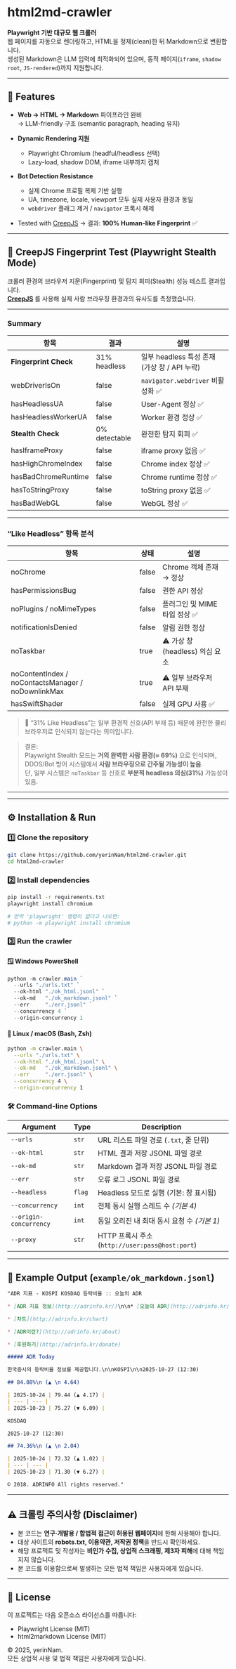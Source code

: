 # html2md-crawler

**Playwright 기반 대규모 웹 크롤러**  
웹 페이지를 자동으로 렌더링하고, HTML을 정제(clean)한 뒤 Markdown으로 변환합니다.  
생성된 Markdown은 LLM 입력에 최적화되어 있으며, 동적 페이지(`iframe`, `shadow root`, `JS-rendered`)까지 지원합니다.

---

## 🚀 Features

- **Web → HTML → Markdown** 파이프라인 완비  
  → LLM-friendly 구조 (semantic paragraph, heading 유지)  
- **Dynamic Rendering 지원**
  - Playwright Chromium (headful/headless 선택)
  - Lazy-load, shadow DOM, iframe 내부까지 캡처  
- **Bot Detection Resistance**
  - 실제 Chrome 프로필 복제 기반 실행
  - UA, timezone, locale, viewport 모두 실제 사용자 환경과 동일
  - `webdriver` 플래그 제거 / `navigator` 프록시 해제  

- Tested with [CreepJS](https://abrahamjuliot.github.io/creepjs/) 
  → 결과: **100% Human-like Fingerprint** ✅  

---

## 🧠 CreepJS Fingerprint Test (Playwright Stealth Mode)

크롤러 환경의 브라우저 지문(Fingerprint) 및 탐지 회피(Stealth) 성능 테스트 결과입니다.  
[**CreepJS**](https://abrahamjuliot.github.io/creepjs/) 를 사용해 실제 사람 브라우징 환경과의 유사도를 측정했습니다.

---

### Summary

| 항목 | 결과 | 설명 |
|------|------|------|
| **Fingerprint Check** | 31% headless | 일부 headless 특성 존재 (가상 창 / API 누락) |
| webDriverIsOn | false | `navigator.webdriver` 비활성화 ✅ |
| hasHeadlessUA | false | User-Agent 정상 ✅ |
| hasHeadlessWorkerUA | false | Worker 환경 정상 ✅ |
| **Stealth Check** | 0% detectable | 완전한 탐지 회피 ✅ |
| hasIframeProxy | false | iframe proxy 없음 ✅ |
| hasHighChromeIndex | false | Chrome index 정상 ✅ |
| hasBadChromeRuntime | false | Chrome runtime 정상 ✅ |
| hasToStringProxy | false | toString proxy 없음 ✅ |
| hasBadWebGL | false | WebGL 정상 ✅ |

---

### “Like Headless” 항목 분석

| 항목 | 상태 | 설명 |
|------|------|------|
| noChrome | false | Chrome 객체 존재 → 정상 |
| hasPermissionsBug | false | 권한 API 정상 |
| noPlugins / noMimeTypes | false | 플러그인 및 MIME 타입 정상 ✅ |
| notificationIsDenied | false | 알림 권한 정상 |
| noTaskbar | true | ⚠️ 가상 창(headless) 의심 요소 |
| noContentIndex / noContactsManager / noDownlinkMax | true | ⚠️ 일부 브라우저 API 부재 |
| hasSwiftShader | false | 실제 GPU 사용 ✅ |
> 🔸 “31% Like Headless”는 일부 환경적 신호(API 부재 등) 때문에 완전한 물리 브라우저로 인식되지 않는다는 의미입니다.

> 결론:  
> Playwright Stealth 모드는 **거의 완벽한 사람 환경(≈ 69%)** 으로 인식되며,  
> DDOS/Bot 방어 시스템에서 **사람 브라우징으로 간주될 가능성이 높음**.  
> 단, 일부 시스템은 `noTaskbar` 등 신호로 **부분적 headless 의심(31%)** 가능성이 있음.

---
---

## ⚙️ Installation & Run

### 1️⃣ Clone the repository
```bash
git clone https://github.com/yerinNam/html2md-crawler.git
cd html2md-crawler
```

### 2️⃣ Install dependencies
``` bash
pip install -r requirements.txt
playwright install chromium

# 만약 'playwright' 명령이 없다고 나오면:
# python -m playwright install chromium
```

### 3️⃣ Run the crawler

#### 🪟 Windows PowerShell
```powershell
python -m crawler.main `
  --urls "./urls.txt" `
  --ok-html "./ok_html.jsonl" `
  --ok-md   "./ok_markdown.jsonl" `
  --err     "./err.jsonl" `
  --concurrency 4 `
  --origin-concurrency 1
```

#### 🐧 Linux / macOS (Bash, Zsh)
``` bash
python -m crawler.main \
  --urls "./urls.txt" \
  --ok-html "./ok_html.jsonl" \
  --ok-md   "./ok_markdown.jsonl" \
  --err     "./err.jsonl" \
  --concurrency 4 \
  --origin-concurrency 1
```


### 🛠️ Command-line Options

| Argument | Type | Description |
|-----------|------|-------------|
| `--urls` | `str` | URL 리스트 파일 경로 (`.txt`, 줄 단위) |
| `--ok-html` | `str` | HTML 결과 저장 JSONL 파일 경로 |
| `--ok-md` | `str` | Markdown 결과 저장 JSONL 파일 경로 |
| `--err` | `str` | 오류 로그 JSONL 파일 경로 |
| `--headless` | `flag` | Headless 모드로 실행 (기본: 창 표시됨) |
| `--concurrency` | `int` | 전체 동시 실행 스레드 수 *(기본 4)* |
| `--origin-concurrency` | `int` | 동일 오리진 내 최대 동시 요청 수 *(기본 1)* |
| `--proxy` | `str` | HTTP 프록시 주소 (`http://user:pass@host:port`) |

---

## 🧾 Example Output (`example/ok_markdown.jsonl`)

``` markdown
"ADR 지표 - KOSPI KOSDAQ 등락비율 :: 오늘의 ADR

* [ADR 지표 정보](http://adrinfo.kr/)\n\n* [오늘의 ADR](http://adrinfo.kr/)

* [차트](http://adrinfo.kr/chart)

* [ADR이란?](http://adrinfo.kr/about)

* [후원하기](http://adrinfo.kr/donate)

##### ADR Today

한국증시의 등락비율 정보를 제공합니다.\n\nKOSPI\n\n2025-10-27 (12:30)

## 84.08%\n (▲ \n 4.64)

| 2025-10-24 | 79.44 (▲ 4.17) |
| --- | --- |
| 2025-10-23 | 75.27 (▼ 6.09) |

KOSDAQ

2025-10-27 (12:30)

## 74.36%\n (▲ \n 2.04)

| 2025-10-24 | 72.32 (▲ 1.02) |
| --- | --- |
| 2025-10-23 | 71.30 (▼ 6.27) |

© 2018. ADRINFO All rights reserved."
```
---

## ⚠️ 크롤링 주의사항 (Disclaimer)

- 본 코드는 **연구·개발용 / 합법적 접근이 허용된 웹페이지**에 한해 사용해야 합니다.  
- 대상 사이트의 **robots.txt, 이용약관, 저작권 정책**을 반드시 확인하세요.  
- 해당 프로젝트 및 작성자는 **비인가 수집, 상업적 스크래핑, 제3자 피해**에 대해 책임지지 않습니다.  
- 본 코드를 이용함으로써 발생하는 모든 법적 책임은 사용자에게 있습니다.

---

## 🪪 License

이 프로젝트는 다음 오픈소스 라이선스를 따릅니다:
- Playwright License (MIT)
- html2markdown License (MIT)

© 2025, yerinNam.  
모든 상업적 사용 및 법적 책임은 사용자에게 있습니다.
  
